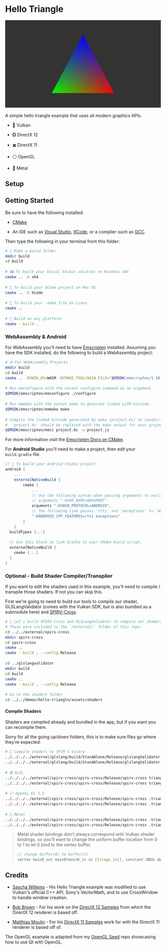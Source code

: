 # Hello Triangle

![Cover Image](assets/cover.jpg)

A simple hello triangle example that uses all modern graphics APIs.

- 🌋 Vulkan

- ❎ DirectX 12

- ✖️ DirectX 11

- ⚪ OpenGL

- 🤖 Metal

## Setup

## Getting Started

Be sure to have the following installed:

- [CMake](https://cmake.org/)

- An IDE such as [Visual Studio](https://visualstudio.microsoft.com/downloads/), [XCode](https://developer.apple.com/xcode/), or a compiler such as [GCC](https://gcc.gnu.org/).

Then type the following in your terminal from this folder:

```bash
# 👷 Make a build folder
mkdir build
cd build

# 🖼️ To build your Visual Studio solution on Windows x64
cmake .. -A x64

# 🍎 To build your XCode project on Mac OS
cmake .. -G Xcode

# 🐧 To build your .make file on Linux
cmake ..

# 🔨 Build on any platform:
cmake --build .
```

### WebAssembly & Android

For WebAssembly you'll need to have [Emscripten](http://kripken.github.io/emscripten-site/docs/getting_started/downloads.html) installed. Assuming you have the SDK installed, do the following to build a WebAssembly project:

```bash
# 🌐 For WebAssembly Projects
mkdir build
cd build
cmake .. -DXWIN_OS=WASM -DCMAKE_TOOLCHAIN_FILE="$EMSDK/emscripten/1.38.1/cmake/Modules/Platform/Emscripten.cmake" -DCMAKE_BUILD_TYPE=Release

# Run emconfigure with the normal configure command as an argument.
$EMSDK/emscripten/emconfigure ./configure

# Run emmake with the normal make to generate linked LLVM bitcode.
$EMSDK/emscripten/emmake make

# Compile the linked bitcode generated by make (project.bc) to JavaScript.
#  'project.bc' should be replaced with the make output for your project (e.g. 'yourproject.so')
$EMSDK/emscripten/emcc project.bc -o project.js
```

For more information visit the [Emscripten Docs on CMake](https://kripken.github.io/emscripten-site/docs/compiling/Building-Projects.html#using-libraries).

For **Android Studio** you'll need to make a project, then edit your `build.gradle` file.

```groovy
// 🤖 To build your Android Studio project
android {
    ...
    externalNativeBuild {
        cmake {
            ...
            // Use the following syntax when passing arguments to variables:
            // arguments "-DVAR_NAME=ARGUMENT".
            arguments "-DXWIN_PROTOCOL=ANDROID",
            // The following line passes 'rtti' and 'exceptions' to 'ANDROID_CPP_FEATURES'.
            "-DANDROID_CPP_FEATURES=rtti exceptions"
        }
    }
  buildTypes {...}

  // Use this block to link Gradle to your CMake build script.
  externalNativeBuild {
    cmake {...}
  }
}
```

### **Optional** - Build Shader Compiler/Transpiler

If you want to edit the shaders used in this example, you'll need to compile / transpile those shaders. If not you can skip this.

First we're going to need to build our tools to compile our shader, GLSLangValidator (comes with the Vulkan SDK, but is also bundled as a submodule here) and [SPIRV-Cross](https://github.com/KhronosGroup/SPIRV-Cross).

```bash
# 🔨 Let's build SPIRV-Cross and GLSLangValidator to compile our shaders
# These were included in the `/external/` folder of this repo:
cd ../../external/spirv-cross
mkdir spirv-cross
cd spirv-cross
cmake ..
cmake --build . --config Release

cd ../glslangvalidator
mkdir build
cd build
cmake ..
cmake --build . --config Release

# Go to the shaders folder
cd ../../demos/hello-triangle/assets/shaders
```

#### Compile Shaders

Shaders are compiled already and bundled in the app, but if you want you can recompile them.

Sorry for all the going up/down folders, this is to make sure files go where they're expected:

```bash
# 🌋 Compile shaders to SPIR-V binary
../../../../external/glslang/build/StandAlone/Release/glslangValidator -V triangle.vert -o triangle.vert.spv
../../../../external/glslang/build/StandAlone/Release/glslangValidator -V triangle.frag -o triangle.frag.spv

# ❎ HLSL
../../../../external/spirv-cross/spirv-cross/Release/spirv-cross triangle.vert.spv --hlsl --shader-model 50 --set-hlsl-vertex-input-semantic 0 POSITION --set-hlsl-vertex-input-semantic 1 COLOR --output triangle.vert.hlsl
../../../../external/spirv-cross/spirv-cross/Release/spirv-cross triangle.frag.spv --hlsl --shader-model 50 --set-hlsl-vertex-input-semantic 0 COLOR --output triangle.frag.hlsl

# ⚪ OpenGL ES 3.1
../../../../external/spirv-cross/spirv-cross/Release/spirv-cross .triangle.vert.spv --version 310 --es --output .triangle.vert.glsl
../../../../external/spirv-cross/spirv-cross/Release/spirv-cross .triangle.frag.spv --version 310 --es --output .triangle.frag.glsl

# 🤖 Metal
../../../../external/spirv-cross/spirv-cross/Release/spirv-cross .triangle.vert.spv --msl --output .triangle.vert.msl
../../../../external/spirv-cross/spirv-cross/Release/spirv-cross .triangle.frag.spv --msl --output .triangle.frag.msl
```

> Metal shader bindings don't always correspond with Vulkan shader bindings, so you'll want to change the uniform buffer location from 0 to 1 to let 0 bind to the vertex buffer.
> ```cpp
> // change buffer(0) to buffer(1)
> vertex main0_out main0(main0_in in [[stage_in]], constant UBO& ubo [[buffer(0)]])
> ```

## Credits

- [Sascha Willems](https://twitter.com/SaschaWillems2) - His Hello Triangle example was modified to use Vulkan's official C++ API, Sony's VectorMath, and to use CrossWindow to handle window creation.

- [Bob Brown](https://github.com/bobbrow) - For his work on the [DirectX 12 Samples](https://github.com/Microsoft/DirectX-Graphics-Samples) from which the DirectX 12 renderer is based off.

- [Matthias Moulin](https://twitter.com/matt77hias) - For his [DirectX 11 Samples](https://github.com/matt77hias/RasterTek) work for with the DirectX 11 renderer is based off of.

The OpenGL example is adapted from my [OpenGL Seed](https://github.com/alaingalvan/opengl-seed) repo showcasing how to use Qt with OpenGL.